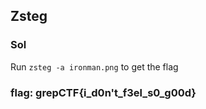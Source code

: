 ## Zsteg

### Sol
Run ```zsteg -a ironman.png``` to get the flag

### flag: grepCTF{i_d0n't_f3el_s0_g00d}
